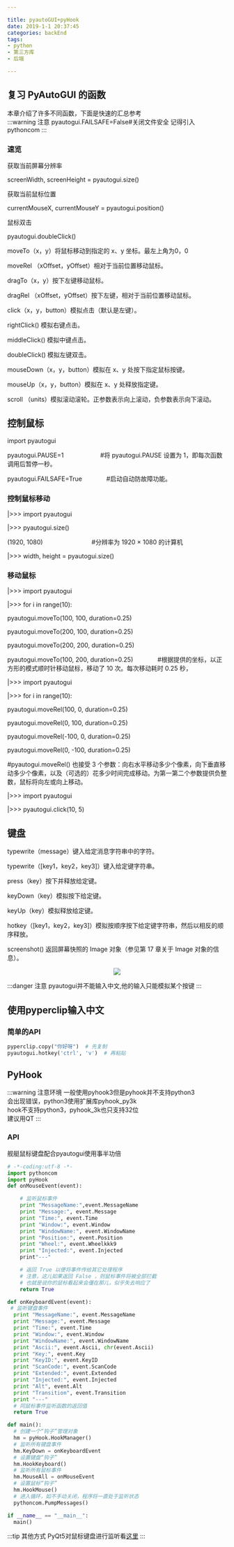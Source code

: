 ```yaml
---

title: pyautoGUI+pyHook
date: 2019-1-1 20:37:45
categories: backEnd
tags:
- python
- 第三方库
- 后端

---
```


## 复习 PyAutoGUI 的函数

本章介绍了许多不同函数，下面是快速的汇总参考<br/>
:::warning 注意
pyautogui.FAILSAFE=False#关闭文件安全
记得引入pythoncom
:::
### 速览
获取当前屏幕分辨率<br/>

screenWidth, screenHeight = pyautogui.size()<br/>

获取当前鼠标位置<br/>

currentMouseX, currentMouseY = pyautogui.position()<br/>

鼠标双击<br/>

pyautogui.doubleClick()<br/>

moveTo（x，y）将鼠标移动到指定的 x、y 坐标。最左上角为0，0<br/>

moveRel （xOffset，yOffset）相对于当前位置移动鼠标。<br/>

dragTo（x，y）按下左键移动鼠标。<br/>

dragRel （xOffset，yOffset）按下左键，相对于当前位置移动鼠标。<br/>

click（x，y，button）模拟点击（默认是左键）。<br/>

rightClick() 模拟右键点击。<br/>

middleClick() 模拟中键点击。<br/>

doubleClick() 模拟左键双击。<br/>

mouseDown（x，y，button）模拟在 x、y 处按下指定鼠标按键。<br/>

mouseUp（x，y，button）模拟在 x、y 处释放指定键。<br/>

scroll （units）模拟滚动滚轮。正参数表示向上滚动，负参数表示向下滚动。<br/>

## 控制鼠标

import pyautogui

pyautogui.PAUSE=1　　　　　　#将 pyautogui.PAUSE 设置为 1，即每次函数调用后暂停一秒。<br/>

pyautogui.FAILSAFE=True　　　　#启动自动防故障功能。<br/>

### 控制鼠标移动

|>>> import pyautogui<br/>

|>>> pyautogui.size()<br/>

(1920, 1080)　　　　　　　　#分辨率为 1920 × 1080 的计算机<br/>

|>>> width, height = pyautogui.size()<br/>

### 移动鼠标
|>>> import pyautogui<br/>

|>>> for i in range(10):<br/>

pyautogui.moveTo(100, 100, duration=0.25)<br/>

pyautogui.moveTo(200, 100, duration=0.25)<br/>

pyautogui.moveTo(200, 200, duration=0.25)<br/>

pyautogui.moveTo(100, 200, duration=0.25)　　　　#根据提供的坐标，以正方形的模式顺时针移动鼠标，移动了 10 次。每次移动耗时 0.25 秒，<br/>



|>>> import pyautogui<br/>

|>>> for i in range(10):<br/>

pyautogui.moveRel(100, 0, duration=0.25)<br/>

pyautogui.moveRel(0, 100, duration=0.25)<br/>

pyautogui.moveRel(-100, 0, duration=0.25)<br/>

pyautogui.moveRel(0, -100, duration=0.25)<br/>

#pyautogui.moveRel() 也接受 3 个参数：向右水平移动多少个像素，向下垂直移动多少个像素，以及（可选的）花多少时间完成移动。为第一第二个参数提供负整数，鼠标将向左或向上移动。<br/>

|>>> import pyautogui<br/>

|>>> pyautogui.click(10, 5)<br/>
## 键盘
typewrite（message）键入给定消息字符串中的字符。<br/>

typewrite（[key1，key2，key3]）键入给定键字符串。<br/>

press（key）按下并释放给定键。<br/>

keyDown（key）模拟按下给定键。<br/>

keyUp（key）模拟释放给定键。<br/>

hotkey（[key1，key2，key3]）模拟按顺序按下给定键字符串，然后以相反的顺序释放。<br/>

screenshot() 返回屏幕快照的 Image 对象（参见第 17 章关于 Image 对象的信息）。<br/>


<div align= center><img src="./static/pygui.png"/></div>

:::danger 注意
pyautogui并不能输入中文,他的输入只能模拟某个按键
:::

## 使用pyperclip输入中文
### 简单的API
```python
pyperclip.copy("你好呀")  # 先复制
pyautogui.hotkey('ctrl', 'v')  # 再粘贴
```
## PyHook
:::warning 注意环境
一般使用pyhook3但是pyhook并不支持python3<br/>
会出现错误，python3使用扩展库pyhook_py3k<br/>
hook不支持python3，pyhook_3k也只支持32位<br/>
建议用QT
:::
### API
舰艇鼠标键盘配合pyautogui使用事半功倍
```python
# -*-coding:utf-8 -*-
import pythoncom
import pyHook
def onMouseEvent(event):

    # 监听鼠标事件
    print "MessageName:",event.MessageName
    print "Message:", event.Message
    print "Time:", event.Time
    print "Window:", event.Window
    print "WindowName:", event.WindowName
    print "Position:", event.Position
    print "Wheel:", event.Wheelkkk9
    print "Injected:", event.Injected
    print"---"

    # 返回 True 以便将事件传给其它处理程序
    # 注意，这儿如果返回 False ，则鼠标事件将被全部拦截
    # 也就是说你的鼠标看起来会僵在那儿，似乎失去响应了
    return True

def onKeyboardEvent(event):
 # 监听键盘事件
  print "MessageName:", event.MessageName
  print "Message:", event.Message
  print "Time:", event.Time
  print "Window:", event.Window
  print "WindowName:", event.WindowName
  print "Ascii:", event.Ascii, chr(event.Ascii)
  print "Key:", event.Key
  print "KeyID:", event.KeyID
  print "ScanCode:", event.ScanCode
  print "Extended:", event.Extended
  print "Injected:", event.Injected
  print "Alt", event.Alt
  print "Transition", event.Transition
  print "---"
  # 同鼠标事件监听函数的返回值
  return True

def main():
  # 创建一个“钩子”管理对象
  hm = pyHook.HookManager()
  # 监听所有键盘事件
  hm.KeyDown = onKeyboardEvent
  # 设置键盘“钩子”
  hm.HookKeyboard()
  # 监听所有鼠标事件
  hm.MouseAll = onMouseEvent
  # 设置鼠标“钩子”
  hm.HookMouse()
  # 进入循环，如不手动关闭，程序将一直处于监听状态
  pythoncom.PumpMessages()

if __name__ == "__main__":
  main()
```
:::tip 其他方式
PyQt5对鼠标键盘进行监听看<a href=''>这里</a>
:::
<Valine></Valine>